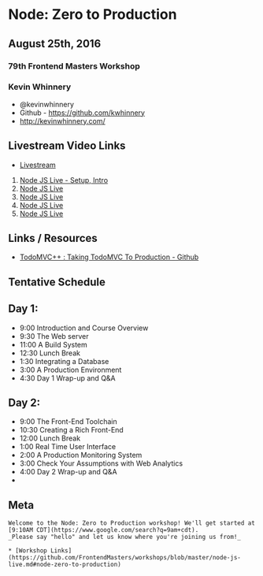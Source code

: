
# Node: Zero to Production

## August 25th, 2016

### 79th Frontend Masters Workshop

### Kevin Whinnery

* @kevinwhinnery
* Github - https://github.com/kwhinnery
* http://kevinwhinnery.com/

## Livestream Video Links
* [Livestream](https://livestream.com/accounts/4894689/events/6214572)

1. [Node JS Live - Setup, Intro](https://livestream.com/accounts/4894689/events/6214572/videos/133899527)
2. [Node JS Live](https://livestream.com/accounts/4894689/events/6214572/videos/133904031)
3. [Node JS Live](https://livestream.com/accounts/4894689/events/6214572/videos/133908848)
4. [Node JS Live](https://livestream.com/accounts/4894689/events/6214572/videos/133912363)
5. [Node JS Live](https://livestream.com/accounts/4894689/events/6214572/videos/133919645)

## Links / Resources

* [TodoMVC++ : Taking TodoMVC To Production - Github](https://github.com/kwhinnery/todomvc-plusplus) 

## Tentative Schedule

## Day 1:

* 9:00    Introduction and Course Overview
* 9:30    The Web server
* 11:00   A Build System
* 12:30   Lunch Break
* 1:30    Integrating a Database
* 3:00    A Production Environment
* 4:30    Day 1 Wrap-up and Q&A

## Day 2:

* 9:00    The Front-End Toolchain
* 10:30   Creating a Rich Front-End
* 12:00   Lunch Break
* 1:00    Real Time User Interface
* 2:00    A Production Monitoring System
* 3:00    Check Your Assumptions with Web Analytics
* 4:00    Day 2 Wrap-up and Q&A
* 

## Meta


```
Welcome to the Node: Zero to Production workshop! We'll get started at [9:10AM CDT](https://www.google.com/search?q=9am+cdt).
_Please say "hello" and let us know where you're joining us from!_

* [Workshop Links](https://github.com/FrontendMasters/workshops/blob/master/node-js-live.md#node-zero-to-production)
```
